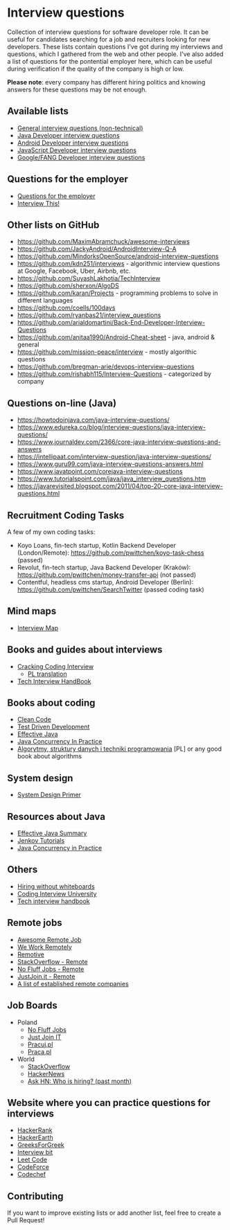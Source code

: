 Interview questions
===================

Collection of interview questions for software developer role. It can be useful for candidates searching for a job and recruiters looking for new developers. These lists contain questions I've got during my interviews and questions, which I gathered from the web and other people. I've also added a list of questions for the pontential employer here, which can be useful during verification if the quality of the company is high or low.

**Please note**: every company has different hiring politics and knowing answers for these questions may be not enough.

Available lists
---------------
- [General interview questions (non-technical)](https://github.com/pwittchen/interview-questions/blob/master/general-questions.md)
- [Java Developer interview questions](https://github.com/pwittchen/interview-questions/blob/master/java-developer.md)
- [Android Developer interview questions](https://github.com/pwittchen/interview-questions/blob/master/android-developer.md)
- [JavaScript Developer interview questions](https://github.com/pwittchen/interview-questions/blob/master/javascript-developer.md)
- [Google/FANG Developer interview questions](https://github.com/pwittchen/interview-questions/blob/master/google-developer.md)

Questions for the employer
--------------------------
- [Questions for the employer](https://github.com/pwittchen/interview-questions/blob/master/questions-for-the-employer.md)
- [Interview This!](https://github.com/Twipped/InterviewThis)

Other lists on GitHub
---------------------
- https://github.com/MaximAbramchuck/awesome-interviews
- https://github.com/JackyAndroid/AndroidInterview-Q-A
- https://github.com/MindorksOpenSource/android-interview-questions
- https://github.com/kdn251/interviews - algorithmic interview questions at Google, Facebook, Uber, Airbnb, etc.
- https://github.com/SuyashLakhotia/TechInterview
- https://github.com/sherxon/AlgoDS
- https://github.com/karan/Projects - programming problems to solve in different languages
- https://github.com/coells/100days
- https://github.com/ryanbas21/interview_questions
- https://github.com/arialdomartini/Back-End-Developer-Interview-Questions
- https://github.com/anitaa1990/Android-Cheat-sheet - java, android & general
- https://github.com/mission-peace/interview - mostly algorithic questions
- https://github.com/bregman-arie/devops-interview-questions
- https://github.com/rishabh115/Interview-Questions - categorized by company

Questions on-line (Java)
------------------------
- https://howtodoinjava.com/java-interview-questions/
- https://www.edureka.co/blog/interview-questions/java-interview-questions/
- https://www.journaldev.com/2366/core-java-interview-questions-and-answers
- https://intellipaat.com/interview-question/java-interview-questions/
- https://www.guru99.com/java-interview-questions-answers.html
- https://www.javatpoint.com/corejava-interview-questions
- https://www.tutorialspoint.com/java/java_interview_questions.htm
- https://javarevisited.blogspot.com/2011/04/top-20-core-java-interview-questions.html

Recruitment Coding Tasks
------------------------

A few of my own coding tasks:
- Koyo Loans, fin-tech startup, Kotlin Backend Developer (London/Remote): https://github.com/pwittchen/koyo-task-chess (passed)
- Revolut, fin-tech startup, Java Backend Developer (Kraków): https://github.com/pwittchen/money-transfer-api (not passed)
- Contentful, headless cms startup, Android Developer (Berlin): https://github.com/pwittchen/SearchTwitter (passed coding task)

Mind maps
---------
- [Interview Map](https://github.com/KieSun/InterviewMap)

Books and guides about interviews
---------------------------------
- [Cracking Coding Interview](https://www.amazon.de/Cracking-Coding-Interview-6th-Programming/dp/0984782850/)
  - [PL translation](https://helion.pl/ksiazki/rozmowa-rekrutacyjna-dla-programistow-przewodnik-do-sukcesu-gayle-laakmann-mcdowell,rorepr.htm#format/d)
- [Tech Interview HandBook](https://github.com/yangshun/tech-interview-handbook)

Books about coding
------------------
- [Clean Code](http://helion.pl/ksiazki/czysty-kod-podrecznik-dobrego-programisty-robert-c-martin,czykov.htm)
- [Test Driven Development](http://helion.pl/ksiazki/tdd-sztuka-tworzenia-dobrego-kodu-kent-beck,tddszt.htm)
- [Effective Java](http://helion.pl/ksiazki/java-efektywne-programowanie-wydanie-ii-joshua-bloch,javep2.htm)
- [Java Concurrency In Practice](https://www.amazon.de/Java-Concurrency-Practice-Brian-Goetz/dp/0321349601/)
- [Algorytmy, struktury danych i techniki programowania](http://helion.pl/ksiazki/algorytmy-struktury-danych-i-techniki-programowania-wydanie-iv-piotr-wroblewski,algo4.htm) [PL] or any good book about algorithms

System design
-------------
- [System Design Primer](https://github.com/donnemartin/system-design-primer)

Resources about Java
--------------------
- [Effective Java Summary](https://github.com/HugoMatilla/Effective-JAVA-Summary)
- [Jenkov Tutorials](http://tutorials.jenkov.com/)
- [Java Concurrency in Practice](http://jcip.net/)

Others
------
- [Hiring without whiteboards](https://github.com/poteto/hiring-without-whiteboards)
- [Coding Interview University](https://github.com/jwasham/coding-interview-university)
- [Tech interview handbook](https://github.com/yangshun/tech-interview-handbook)

Remote jobs
-----------
- [Awesome Remote Job](https://github.com/lukasz-madon/awesome-remote-job)
- [We Work Remotely](https://weworkremotely.com/)
- [Remotive](https://remotive.io/remote-companies)
- [StackOverflow - Remote](https://stackoverflow.com/jobs?r=true)
- [No Fluff Jobs - Remote](https://nofluffjobs.com/jobs/remote?criteria=city%3Dremote)
- [JustJoin.it - Remote](https://justjoin.it/remote)
- [A list of established remote companies](https://github.com/yanirs/established-remote)

Job Boards
----------
- Poland
  - [No Fluff Jobs](https://nofluffjobs.com/)
  - [Just Join IT](https://justjoin.it/)
  - [Pracuj.pl](https://www.pracuj.pl/praca/it%20-%20rozw%c3%b3j%20oprogramowania;cc,5016)
  - [Praca.pl](https://www.praca.pl/informatyka-programowanie.html)
- World
  - [StackOverflow](https://stackoverflow.com/jobs)
  - [HackerNews](https://news.ycombinator.com/jobs)
  - [Ask HN: Who is hiring? (past month)](https://hn.algolia.com/?dateRange=pastMonth&page=0&prefix=true&query=ASK%20HN%3A%20Who%20is%20hiring&sort=byDate&type=story)
  
Website where you can practice questions for interviews
-------------------------------------------------------
- [HackerRank](https://www.hackerrank.com/)
- [HackerEarth](https://www.hackerearth.com/)
- [GreeksForGreek](https://www.geeksforgeeks.org/)
- [Interview bit](https://www.interviewbit.com/)
- [Leet Code](https://leetcode.com/)
- [CodeForce](https://codeforces.com/)
- [Codechef](https://codechef.com/)


Contributing
------------

If you want to improve existing lists or add another list, feel free to create a Pull Request!
